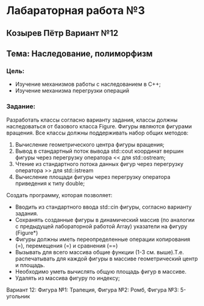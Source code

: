 # **Лабараторная работа №3**
## **Козырев Пётр Вариант №12**

## Тема: Наследование, полиморфизм

### Цель:
- Изучение механизмов работы с наследованием в С++;
- Изучение механизма перегрузки операций

### Задание:

Разработать классы согласно варианту задания, классы должны наследоваться от базового
класса Figure. Фигуры являются фигурами вращения.
Все классы должны поддерживать набор общих методов:
1. Вычисление геометрического центра фигуры вращения;
2. Вывод в стандартный поток вывода std::cout координат вершин фигуры через
перегрузку оператора << для std::ostream;
3. Чтение из стандартного потока данных фигур через перегрузку оператора >> для
std::istream
4. Вычисление площади фигуры через перегрузку оператора приведения к типу double;

Создать программу, которая позволяет:
- Вводить из стандартного ввода std::cin фигуры, согласно варианту задания.
- Сохранять созданные фигуры в динамический массив (по аналогии с предыдущей
лабораторной работой Array) указатели на фигуру (Figure*)
- Фигуры должны иметь переопределенные операции копирования (=), перемещения (=) и
сравнения (==)
- Вызывать для всего массива общие функции (1-3 см. выше).Т.е. распечатывать для
каждой фигуры в массиве геометрический центр и площадь.
- Необходимо уметь вычислять общую площадь фигур в массиве.
- Удалять из массива фигуру по индексу;

Вариант 12:
Фигура №1: Трапеция,
Фигура №2: Ромб,
Фигура №3: 5-угольник